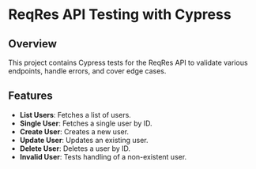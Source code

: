# ReqRes API Testing with Cypress

## Overview

This project contains Cypress tests for the ReqRes API to validate various endpoints, handle errors, and cover edge cases.

## Features

- **List Users**: Fetches a list of users.
- **Single User**: Fetches a single user by ID.
- **Create User**: Creates a new user.
- **Update User**: Updates an existing user.
- **Delete User**: Deletes a user by ID.
- **Invalid User**: Tests handling of a non-existent user.

  
